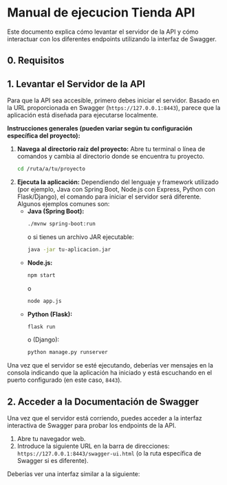 # Manual de ejecucion Tienda API

Este documento explica cómo levantar el servidor de la API y cómo interactuar con los diferentes endpoints utilizando la interfaz de Swagger.

## 0. Requisitos

## 1. Levantar el Servidor de la API

Para que la API sea accesible, primero debes iniciar el servidor. Basado en la URL proporcionada en Swagger (`https://127.0.0.1:8443`), parece que la aplicación está diseñada para ejecutarse localmente.

**Instrucciones generales (pueden variar según tu configuración específica del proyecto):**

1.  **Navega al directorio raíz del proyecto:** Abre tu terminal o línea de comandos y cambia al directorio donde se encuentra tu proyecto.
    ```bash
    cd /ruta/a/tu/proyecto
    ```
2.  **Ejecuta la aplicación:** Dependiendo del lenguaje y framework utilizado (por ejemplo, Java con Spring Boot, Node.js con Express, Python con Flask/Django), el comando para iniciar el servidor será diferente. Algunos ejemplos comunes son:
    *   **Java (Spring Boot):**
        ```bash
        ./mvnw spring-boot:run
        ```
        o si tienes un archivo JAR ejecutable:
        ```bash
        java -jar tu-aplicacion.jar
        ```
    *   **Node.js:**
        ```bash
        npm start
        ```
        o
        ```bash
        node app.js
        ```
    *   **Python (Flask):**
        ```bash
        flask run
        ```
        o (Django):
        ```bash
        python manage.py runserver
        ```

Una vez que el servidor se esté ejecutando, deberías ver mensajes en la consola indicando que la aplicación ha iniciado y está escuchando en el puerto configurado (en este caso, `8443`).

## 2. Acceder a la Documentación de Swagger

Una vez que el servidor está corriendo, puedes acceder a la interfaz interactiva de Swagger para probar los endpoints de la API.

1.  Abre tu navegador web.
2.  Introduce la siguiente URL en la barra de direcciones:
    `https://127.0.0.1:8443/swagger-ui.html` (o la ruta específica de Swagger si es diferente).

Deberías ver una interfaz similar a la siguiente:
